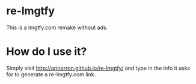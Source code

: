 # re-lmgtfy
This is a lmgtfy.com remake without ads.

# How do I use it?
Simply visit http://arinerron.github.io/re-lmgtfy/ and type in the info it asks for to generate a re-lmgtfy.com link.
